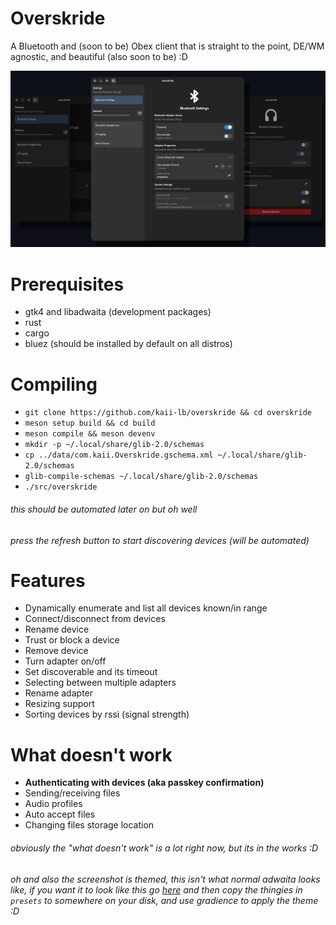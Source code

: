 # Overskride
A Bluetooth and (soon to be) Obex client that is straight to the point, DE/WM agnostic, and beautiful (also soon to be) :D

![Screenshot](/assets/images/overskride.png)

# Prerequisites
- gtk4 and libadwaita (development packages)
- rust
- cargo
- bluez (should be installed by default on all distros)

# Compiling
- `git clone https://github.com/kaii-lb/overskride && cd overskride`
- `meson setup build && cd build`
- `meson compile && meson devenv`
- `mkdir -p ~/.local/share/glib-2.0/schemas`
- `cp ../data/com.kaii.Overskride.gschema.xml ~/.local/share/glib-2.0/schemas`
- `glib-compile-schemas ~/.local/share/glib-2.0/schemas`
- `./src/overskride`

###### this should be automated later on but oh well
###### press the refresh button to start discovering devices (will be automated)

# Features
- Dynamically enumerate and list all devices known/in range 
- Connect/disconnect from devices
- Rename device
- Trust or block a device
- Remove device
- Turn adapter on/off
- Set discoverable and its timeout
- Selecting between multiple adapters
- Rename adapter 
- Resizing support 
- Sorting devices by rssi (signal strength)

# What doesn't work
- **Authenticating with devices (aka passkey confirmation)**
- Sending/receiving files
- Audio profiles
- Auto accept files
- Changing files storage location

###### obviously the "what doesn't work" is a lot right now, but its in the works :D
###### oh and also the screenshot is themed, this isn't what normal adwaita looks like, if you want it to look like this go [here](https://github.com/kaii-lb/dotfiles) and then copy the thingies in `presets` to somewhere on your disk, and use gradience to apply the theme :D

